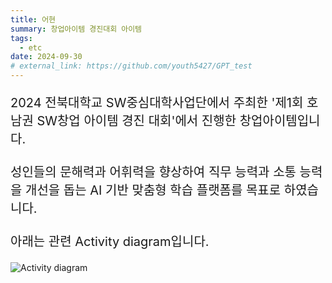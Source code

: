 ```yaml
---
title: 어현
summary: 창업아이템 경진대회 아이템
tags:
  - etc
date: 2024-09-30
# external_link: https://github.com/youth5427/GPT_test
---
```


<p style="font-size: 20px;">
2024 전북대학교 SW중심대학사업단에서 주최한 '제1회 호남권 SW창업 아이템 경진 대회'에서 진행한 창업아이템입니다.
<br><br>
성인들의 문해력과 어휘력을 향상하여 직무 능력과 소통 능력을 개선을 돕는 AI 기반 맞춤형 학습 플랫폼를 목표로 하였습니다.
<br><br>
아래는 관련 Activity diagram입니다.
</p>

![Activity diagram](/images/wise_words1.png)
